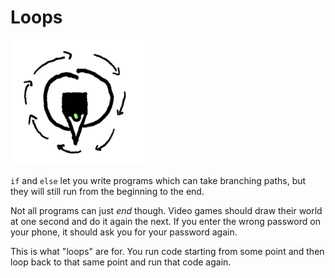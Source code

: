 # Loops


<img src="/loops/header.png" height="200px"/>

`if` and `else` let you write programs which can take branching paths,
but they will still run from the beginning to the end.

Not all programs can just _end_ though.
Video games should draw their world at one second and do it again the next.
If you enter the wrong password on your phone, it should ask you for your password again.

This is what "loops" are for. You run code starting from some point and then
loop back to that same point and run that code again.
